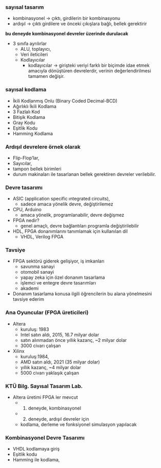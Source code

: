 ### sayısal tasarım
- kombinasyonel -> çıktı, girdilerin bir kombinasyonu
- ardışıl -> çıktı girdilere ve önceki çıkışlara bağlı, bellek gerektirir

**bu deneyde kombinasyonel devreler üzerinde durulacak**
* 3 sınıfa ayrılırlar
  - ALU, toplayıcı, 
  - Veri ileticileri
  - Kodlayıcılar
    - kodlayıcılar -> girişteki veriyi farklı bir biçimde idae etmek amacıyla dönüştüren devrelerdir, verinin değerlendirilmesi tamamen değişir.

### sayısal kodlama
* İkili Kodlanmış Onlu (Binary Coded Decimal-BCD)
* Ağırlıklı İkili Kodlama
* 3 Fazlalı Kod
* Bitişik Kodlama
* Gray Kodu
* Eşitlik Kodu
* Hamming Kodlama

### Ardışıl devrelere örnek olarak 
* Flip-Flop’lar, 
* Sayıcılar, 
* tampon bellek birimleri
* durum makinaları ile tasarlanan bellek gerektiren devreler verilebilir.
	
### Devre tasarımı
- ASIC (application specific ıntegrated circuits), 
  * sadece amaca yönelik devre, değiştirilemez
- CPU, Arduino
  * amaca yönelik, programlanabilir, devre değişmez
- FPGA nedir?
  * genel amaçlı, devre bağlantıları programla değiştirilebilir
- HDL, FPGA donanımlarını tanımlamak için kullanılan dil
  * VHDL, Verilog FPGA

### Tavsiye
- FPGA sektörü giderek gelişiyor, iş imkanları
  * savunma sanayi
  * otomobil sanayi
  * yapay zeka için özel donanım tasarlama
  * işlemci ve entegre devre tasarımları
  * akademi
- Donanım tasarlama konusa ilgili öğrencilerin bu alana yönelmesini tavsiye ederim

### Ana Oyuncular (FPGA üreticileri)
- Altera 
	- kuruluş: 1983
	- Intel satın aldı, 2015, 16.7 milyar dolar
	- satın alınmadan önce yıllık kazanç, ~2 milyar dolar
	- 3000 civarı çalışan
- Xilinx 
	- kuruluş:1984,
	- AMD satın aldı, 2021 (35 milyar dolar)
	- yıllık kazanç, ~4 milyar dolar
	- 5000 civarı yaklaşık çalışan

### KTÜ Bilg. Sayısal Tasarım Lab.
- Altera üretimi FPGA ler mevcut
	- 1. deneyde, kombinasyonel
	- 2. deneyde, ardışıl devreler için
	- kodlama, derleme ve fonksiyonel simulasyon yapılacak

### Kombinasyonel Devre Tasarımı 
- VHDL kodlamaya giriş
- Eşitlik kodu
- Hamming ile kodlama,
